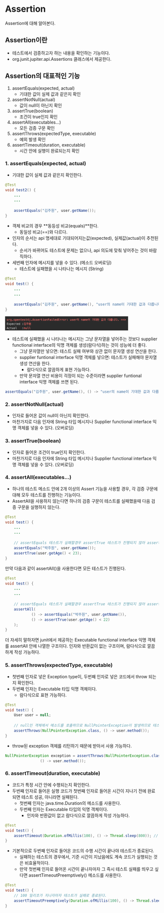 # Assertion
Assertion에 대해 알아본다.

## Assertion이란
- 테스트에서 검증하고자 하는 내용을 확인하는 기능이다.
- org.junit.jupiter.api.Assertions 클래스에서 제공한다.

## Assertion의 대표적인 기능
1. assertEquals(expected, actual)
	- 기대한 값이 실제 값과 같은지 확인
2. assertNotNull(actual)
	- 값이 null이 아닌지 확인
3. assertTrue(boolean)
	- 조건이 true인지 확인
4. assertAll(executables...)
	- 모든 검증 구문 확인
5. assertThrows(expectedType, executable)
	- 예외 발생 확인
6. assertTimeout(duration, executable)
	- 시간 안에 실행이 완료되는지 확인

### 1. assertEquals(expected, actual)
- 기대한 값이 실제 값과 같은지 확인한다.

```java
@Test
void test2() {
    ...
    ...
        
    assertEquals("김주원", user.getName());
}
```

- 객체 비교의 경우 **동등성 비교(equals)**한다.
	- 동일성 비교(==)와 다르다. 
- 인자의 순서는 api 명세대로 기대되어지는값(expected), 실제값(actual)이 추천된다.
	- 순서가 바뀌어도 테스트에 문제는 없으나, api 의도에 맞춰 넣어주는 것이 바람직하다.
- 세번째 인자에 메시지를 넣을 수 있다. (메소드 오버로딩)
	- 테스트에 실패했을 시 나타나는 메시지 (String)

```java
@Test
void test() {
    ...
    ...
        
    assertEquals("김주원", user.getName(), "user의 name이 기대한 값과 다릅니다.");
}
```
<img src="./message.png" width="80%">

- 테스트에 실패했을 시 나타나는 메시지는 그냥 문자열을 넣어주는 것보다 supplier functional interface의 익명 객체를 생성(람다식)하는 것이 성능에 더 좋다.
	- 그냥 문자열만 넣으면: 테스트 실패 여부와 상관 없이 문자열 생성 연산을 한다.
	- supplier funtional interface 익명 객체를 넣으면: 테스트가 실패해야 문자열 생성 연산을 한다.
		- 람다식으로 깔끔하게 표현 가능하다.
	- 만약 문자열 연산 비용이 걱정이 되는 수준이라면 supplier funtional interface 익명 객체를 쓰면 된다.

```java
assertEquals("김주원", user.getName(), () -> "user의 name이 기대한 값과 다릅니다.");
```
			
### 2. assertNotNull(actual)
- 인자로 들어온 값이 null이 아닌지 확인한다.
- 마찬가지로 다음 인자에 String 타입 메시지나 Supplier<String> functional interface 익명 객체를 넣을 수 있다. (오버로딩)

### 3. assertTrue(boolean)
- 인자로 들어온 조건이 true인지 확인한다.
- 마찬가지로 다음 인자에 String 타입 메시지나 Supplier<String> functional interface 익명 객체를 넣을 수 있다. (오버로딩)

### 4. assertAll(executables...)
- 하나의 테스트 메소드 안에 2개 이상의 Assert 기능을 사용할 경우, 각 검증 구문에 대해 모두 테스트를 진행하는 기능이다.
- AssertAll을 사용하지 않는다면 하나의 검증 구문이 테스트를 실패했을때 다음 검증 구문을 실행하지 않는다.

```java
@Test
void test() {
    ...
    ...
    
    // assertEquals 테스트가 실패할경우 assertTrue 테스트가 진행되지 않아 assertTrue에 대한 테스트 결과를 모른다. 
    assertEquals("박주원", user.getName());
    assertTrue(user.getAge() < 23);
}
```

만약 다음과 같이 assertAll()을 사용한다면 모든 테스트가 진행된다.

```java
@Test
void test() {
    ...
    ...
    
    // assertEquals 테스트가 실패할경우 assertTrue 테스트가 진행되지 않아 assertTrue에 대한 테스트 결과를 모른다. 
    assertAll(
            () -> assertEquals("박주원", user.getName()),
            () -> assertTrue(user.getAge() < 22)
    );
}
```

더 자세히 말하자면 junit에서 제공하는 Executable functional interface 익명 객체를 assertAll 안에 나열한 구조이다. 인자와 반환값이 없는 구조이며, 람다식으로 깔끔하게 작성 가능하다.

### 5. assertThrows(expectedType, executable)
- 첫번째 인자로 넣은 Exception type이, 두번째 인자로 넣은 코드에서 throw 되는지 확인한다.
- 두번째 인자는 Executable 타입 익명 객체이다.
	- 람다식으로 표현 가능하다.
	
```java
@Test
void test() {
    User user = null;

    // null인 객체에서 메소드를 호출하므로 NullPointerException이 발생하므로 테스트 통과
    assertThrows(NullPointerException.class, () -> user.method());
}
```

- throw된 exception 객체를 리턴하기 때문에 받아서 사용 가능하다.

```java
NullPointerException exception = assertThrows(NullPointerException.class, 
                () -> user.method());
```

### 6. assertTimeout(duration, executable)
- 코드가 특정 시간 안에 수행되는지 확인한다.
- 두번째 인자로 들어온 실행 코드가 첫번째 인자로 들어온 시간이 지나기 전에 완료되면 테스트 성공, 아니라면 실패된다.
	- 첫번째 인자는 java.time.Duration의 메소드를 사용한다.
	- 두번째 인자는 Executable 타입의 익명 객체이다.
		- 인자와 반환값이 없고 람다식으로 깔끔하게 작성 가능하다.

```java
@Test
void test() {
    assertTimeout(Duration.ofMillis(100), () -> Thread.sleep(800)); // 테스트 실패
}
```

- 기본적으로 두번째 인자로 들어온 코드의 수행 시간이 끝나야 테스트가 종료된다.
	- 실패하는 테스트의 경우에서, 기준 시간이 지났음에도 계속 코드가 실행되는 것은 비효율적이다.
	- 만약 첫번째 인자로 들어온 시간이 끝나자마자 그 즉시 테스트 실패를 띄우고 싶다면 assertTimeoutPreemptively() 메소드를 사용한다.

```java
@Test
void test() {
    // 100 밀리초가 지나자마자 테스트가 실패로 종료된다.
    assertTimeoutPreemptively(Duration.ofMillis(100), () -> Thread.sleep(800));
}
```